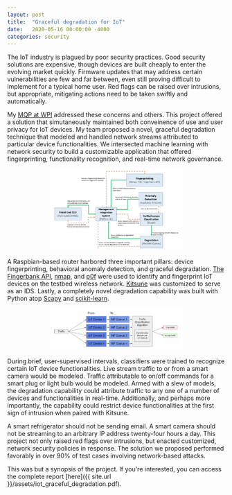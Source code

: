 ```yaml
---
layout: post
title:  "Graceful degradation for IoT"
date:   2020-05-16 00:00:00 -4000
categories: security
---
```


The IoT industry is plagued by poor security practices. Good security solutions are expensive, though devices are built cheaply to enter the evolving market quickly. Firmware updates that may address certain vulnerabilities are few and far between, even still proving difficult to implement for a typical home user. Red flags can be raised over intrusions, but appropriate, mitigating actions need to be taken swiftly and automatically.

My [MQP at WPI](https://www.wpi.edu/academics/undergraduate/major-qualifying-project) addressed these concerns and others. This project offered a solution that simutaneously maintained both conveinence of use and user privacy for IoT devices. My team proposed a novel, graceful degradation technique that modeled and handled network streams attributed to particular device functionalities. We intersected machine learning with network security to build a customizable application that offered fingerprinting, functionality recognition, and real-time network governance.

<p align="center">
  <img src="/assets/mqp/structure.png" style="zoom:30%;">
</p>

A Raspbian-based router harbored three important pillars: device fingerprinting, behavioral anomaly detection, and graceful degradation. [The Fingerbank API](https://api.fingerbank.org/devices), [nmap](https://nmap.org/), and [p0f](https://lcamtuf.coredump.cx/p0f3/) were used to identify and fingerprint IoT devices on the testbed wireless network. [Kitsune](https://github.com/ymirsky/Kitsune-py) was customized to serve as an IDS. Lastly, a completely novel degradation capability was built with Python atop [Scapy](https://scapy.net/) and [scikit-learn](https://scikit-learn.org/stable/index.html). 

<p align="center">
  <img src="/assets/mqp/filtering.png" style="zoom:30%;">
</p>

During brief, user-supervised intervals, classifiers were trained to recognize certain IoT device functionalities. Live stream traffic to or from a smart camera would be modeled. Traffic attributable to on/off commands for a smart plug or light bulb would be modeled. Armed with a slew of models, the degradation capability could attribute traffic to any one of a number of devices and functionalities in real-time. Additionally, and perhaps more importantly, the capability could restrict device functionalities at the first sign of intrusion when paired with Kitsune. 

A smart refrigerator should not be sending email. A smart camera should not be streaming to an arbitrary IP address twenty-four hours a day. This project not only raised red flags over intrusions, but enacted customized, network security policies in response. The solution we proposed performed favorably in over 90% of test cases involving network-based attacks.

This was but a synopsis of the project. If you're interested, you can access the complete report [here]({{ site.url }}/assets/iot_graceful_degradation.pdf).

